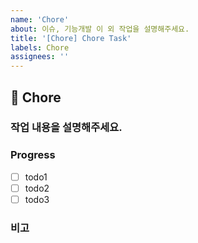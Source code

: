 ```yaml
---
name: 'Chore'
about: 이슈, 기능개발 이 외 작업을 설명해주세요.
title: '[Chore] Chore Task'
labels: Chore
assignees: ''
---
```


## 🧹 Chore

### 작업 내용을 설명해주세요.

### Progress

- [ ] todo1
- [ ] todo2
- [ ] todo3

### 비고
